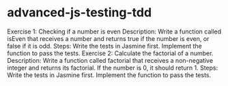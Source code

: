 # advanced-js-testing-tdd

Exercise 1: Checking if a number is even
Description: Write a function called isEven that receives a number and returns true if the number is even, or false if it is odd.
Steps:
Write the tests in Jasmine first.
Implement the function to pass the tests.
Exercise 2: Calculate the factorial of a number.
Description: Write a function called factorial that receives a non-negative integer and returns its factorial. If the number is 0, it should return 1.
Steps:
Write the tests in Jasmine first.
Implement the function to pass the tests.

